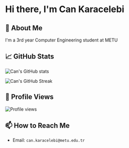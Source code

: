 
# Hi there, I'm Can Karacelebi

## 🚀 About Me
I'm a 3rd year Computer Engineering student at METU


## 📈 GitHub Stats

![Can's GitHub stats](https://github-readme-stats.vercel.app/api?username=cankaracelebi&show_icons=true&theme=radical)

![Can's GitHub Streak](https://github-readme-streak-stats.herokuapp.com/?user=cankaracelebi&theme=dark)

## 👀 Profile Views

![Profile views](https://gpvc.arturio.dev/cankaracelebi)

## 📫 How to Reach Me

- Email: `can.karacelebi@metu.edu.tr`
